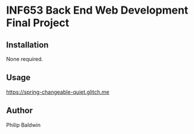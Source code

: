 # INF653 Back End Web Development Final Project

## Installation

None required.

## Usage

https://spring-changeable-quiet.glitch.me

## Author

Philip Baldwin